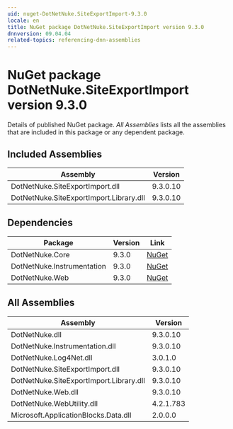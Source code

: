 ```yaml
---
uid: nuget-DotNetNuke.SiteExportImport-9.3.0
locale: en
title: NuGet package DotNetNuke.SiteExportImport version 9.3.0
dnnversion: 09.04.04
related-topics: referencing-dnn-assemblies
---
```


# NuGet package DotNetNuke.SiteExportImport version 9.3.0
Details of published NuGet package.
*All Assemblies* lists all the assemblies that are included in this package or any dependent package.

## Included Assemblies

|Assembly|Version|
|---|---|
|DotNetNuke.SiteExportImport.dll|9.3.0.10|
|DotNetNuke.SiteExportImport.Library.dll|9.3.0.10|

## Dependencies

|Package|Version|Link|
|---|---|---|
|DotNetNuke.Core|9.3.0|[NuGet](https://www.nuget.org/packages/DotNetNuke.Core/9.3.0)|
|DotNetNuke.Instrumentation|9.3.0|[NuGet](https://www.nuget.org/packages/DotNetNuke.Instrumentation/9.3.0)|
|DotNetNuke.Web|9.3.0|[NuGet](https://www.nuget.org/packages/DotNetNuke.Web/9.3.0)|

## All Assemblies

|Assembly|Version|
|---|---|
|DotNetNuke.dll|9.3.0.10|
|DotNetNuke.Instrumentation.dll|9.3.0.10|
|DotNetNuke.Log4Net.dll|3.0.1.0|
|DotNetNuke.SiteExportImport.dll|9.3.0.10|
|DotNetNuke.SiteExportImport.Library.dll|9.3.0.10|
|DotNetNuke.Web.dll|9.3.0.10|
|DotNetNuke.WebUtility.dll|4.2.1.783|
|Microsoft.ApplicationBlocks.Data.dll|2.0.0.0|

